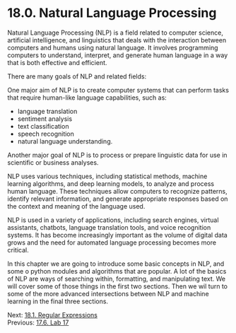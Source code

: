# 18.0. Natural Language Processing

Natural Language Processing (NLP) is a field related to computer science, artificial intelligence, and linguistics that
deals with the interaction between computers and humans using natural language. It involves programming computers to
understand, interpret, and generate human language in a way that is both effective and efficient.

There are many goals of NLP and related fields:

One major aim of NLP is to create computer systems that can perform tasks that require human-like language capabilities,
such as:

- language translation
- sentiment analysis
- text classification
- speech recognition
- natural language understanding.

Another major goal of NLP is to process or prepare linguistic data for use in scientific or business analyses.

NLP uses various techniques, including statistical methods, machine learning algorithms, and deep learning models, to
analyze and process human language. These techniques allow computers to recognize patterns, identify relevant
information, and generate appropriate responses based on the context and meaning of the language used.

NLP is used in a variety of applications, including search engines, virtual assistants, chatbots, language translation
tools, and voice recognition systems. It has become increasingly important as the volume of digital data grows and the
need for automated language processing becomes more critical.

In this chapter we are going to introduce some basic concepts in NLP, and some o python modules and algorithms that are
popular. A lot of the basics of NLP are ways of searching within, formatting, and manipulating text. We will cover some
of those things in the first two sections. Then we wil turn to some of the more advanced intersections between NLP and
machine learning in the final three sections.

Next: [18.1. Regular Expressions](18.1.%20Regular%20Expressions.md)<br>
Previous: [17.6. Lab 17](../CH17/17.6.%20Lab%2017.md)
